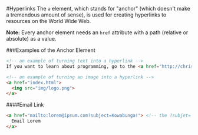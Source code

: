 #Hyperlinks
The `a` element, which stands for "anchor" (which doesn't make a tremendous amount of sense), is used for creating hyperlinks to resources on the World Wide Web.

**Note:** Every anchor element needs an `href` attribute with a path (relative or absolute) as a value.

###Examples of the Anchor Element
```html
<!-- an example of turning text into a hyperlink -->
If you want to learn about programming, go to the <a href="http://christensenacademy.org"> Christensen Academy </a>

<!-- an example of turning an image into a hyperlink -->
<a href="index.html">
  <img src="img/logo.png">
</a>
```

####Email Link
```html
<a href="mailto:lorem@ipsum.com?subject=Kowabunga!"> <!-- the ?subjet= part is optional -->
  Email Lorem
</a>
```
